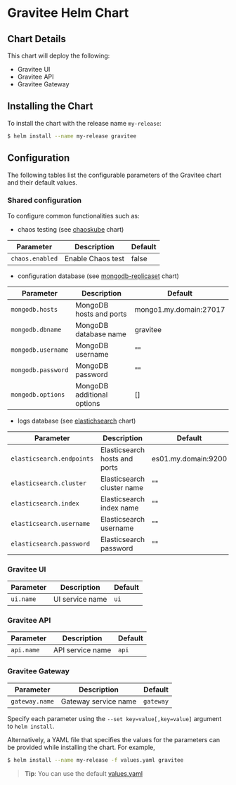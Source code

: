 # Gravitee Helm Chart

## Chart Details

This chart will deploy the following:

- Gravitee UI
- Gravitee API
- Gravitee Gateway

## Installing the Chart

To install the chart with the release name `my-release`:

```bash
$ helm install --name my-release gravitee
```

## Configuration

The following tables list the configurable parameters of the Gravitee chart and their default values.


### Shared configuration

To configure common functionalities such as:
- chaos testing (see
    [chaoskube](https://github.com/kubernetes/charts/tree/master/stable/chaoskube)
    chart)

| Parameter                  | Description              | Default          |
| -------------------------- | -------------------------| -----------------|
| `chaos.enabled`            | Enable Chaos test        | false            |

- configuration database (see
    [mongodb-replicaset](https://github.com/kubernetes/charts/tree/master/stable/mongodb-replicaset)
    chart)

| Parameter                  | Description                | Default                |
| -------------------------- | ---------------------------| -----------------------|
| `mongodb.hosts`            | MongoDB hosts and ports    | mongo1.my.domain:27017 |
| `mongodb.dbname`           | MongoDB database name      | gravitee               |
| `mongodb.username`         | MongoDB username           | ""                     |
| `mongodb.password`         | MongoDB password           | ""                     |
| `mongodb.options`          | MongoDB additional options | []                     |

- logs database (see [elastichsearch](https://github.com/kubernetes/charts/tree/master/incubator/elasticsearch)
    chart)

| Parameter                  | Description                   | Default                |
| -------------------------- | ------------------------------| -----------------------|
| `elasticsearch.endpoints`  | Elasticsearch hosts and ports | es01.my.domain:9200    |
| `elasticsearch.cluster`    | Elasticsearch cluster name    | ""                     |
| `elasticsearch.index`      | Elasticsearch index name      | ""                     |
| `elasticsearch.username`   | Elasticsearch username        | ""                     |
| `elasticsearch.password`   | Elasticsearch password        | ""                     |



### Gravitee UI

| Parameter                  | Description              | Default          |
| -------------------------- | -------------------------| -----------------|
| `ui.name`                  | UI service name          | `ui`             |

### Gravitee API

| Parameter             | Description       | Default   |
|-----------------------|-------------------|-----------|
| `api.name`            | API service name  | `api`     |

### Gravitee Gateway

| Parameter                    | Description                      | Default        |
| -----------------------      | ---------------------------------| ---------------|
| `gateway.name`               | Gateway service name             | `gateway`      |


Specify each parameter using the `--set key=value[,key=value]` argument to `helm install`.

Alternatively, a YAML file that specifies the values for the parameters can be provided while installing the chart. For example,

```bash
$ helm install --name my-release -f values.yaml gravitee
```

> **Tip**: You can use the default [values.yaml](values.yaml)
